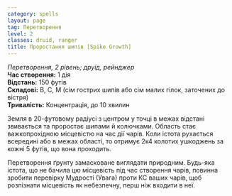 ```yaml
---
category: spells
layout: page
tag: Перетворення
level: 2
classes: druid, ranger
title: Проростання шипів [Spike Growth]
---
```


_Перетворення, 2 рівень; друїд, рейнджер_    
**Час створення:** 1 дія    
**Відстань:** 150 футів    
**Складові:** В, С, М (сім гострих шипів або сім малих гілок, заточених до вістря)    
**Тривалість:** Концентрація, до 10 хвилин    

Земля в 20-футовому радіусі з центром у точці в межах відстані звивається та проростає шипами й колючками. Область стає важкопрохідною місцевістю на час дії чарів. Коли істота рухається всередині або в межах області, то отримує 2к4 колотих ушкоджень за кожні 5 футів, що вона проходить.   

Перетворення ґрунту замасковане виглядати природним. Будь-яка істота, що не бачила цю місцевість під час створення чарів, повинна зробити перевірку Мудрості (Увага) проти КС ваших чарів, щоб розпізнати місцевість як небезпечну, перш ніж входити в неї. 
